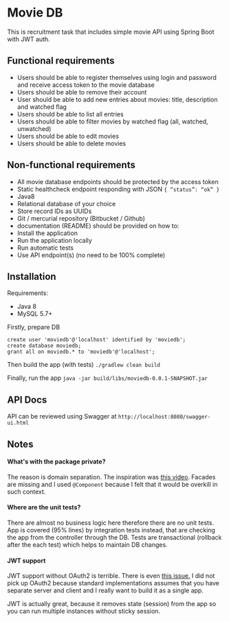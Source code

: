 # Movie DB
This is recruitment task that includes simple movie API using Spring Boot with JWT auth.
 
## Functional requirements
* Users should be able to register themselves using login and password and receive access token to the movie database
* Users should be able to remove their account
* User should be able to add new entries about movies: title, description and watched flag
* Users should be able to list all entries
* Users should be able to filter movies by watched flag (all, watched, unwatched)
* Users should be able to edit movies
* Users should be able to delete movies

## Non-functional requirements
* All movie database endpoints should be protected by the access token
* Static health­check endpoint responding with JSON `{ “status”: “ok” }`
* Java8
* Relational database of your choice
* Store record IDs as UUIDs
* Git / mercurial repository (Bitbucket / Github)
* documentation (README) should be provided on how to:
* Install the application
* Run the application locally
* Run automatic tests
* Use API endpoint(s) (no need to be 100% complete)

## Installation
Requirements:
* Java 8
* MySQL 5.7+

Firstly, prepare DB
```$sql
create user 'moviedb'@'localhost' identified by 'moviedb';
create database moviedb;
grant all on moviedb.* to 'moviedb'@'localhost';
```
Then build the app (with tests)
```./gradlew clean build```

Finally, run the app
```java -jar build/libs/moviedb-0.0.1-SNAPSHOT.jar```

## API Docs
API can be reviewed using Swagger at `http://localhost:8080/swagger-ui.html`

## Notes
#### What's with the package private?
The reason is domain separation. The inspiration was [this video](https://www.youtube.com/watch?v=5Q8kiSN6390). Facades are missing and I used `@Component` because I felt that it would be overkill in such context.

#### Where are the unit tests?
There are almost no business logic here therefore there are no unit tests. App is covered (95% lines) by integration tests instead, that are checking the app from the controller through the DB. Tests are transactional (rollback after the each test) which helps to maintain DB changes.

#### JWT support
JWT support without OAuth2 is terrible. There is even [this issue.](https://github.com/spring-projects/spring-security-oauth/issues/368)
I did not pick up OAuth2 because standard implementations assumes that you have separate server and client and I really want to build it as a single app.
 
JWT is actually great, because it removes state (session) from the app so you can run multiple instances without sticky session. 